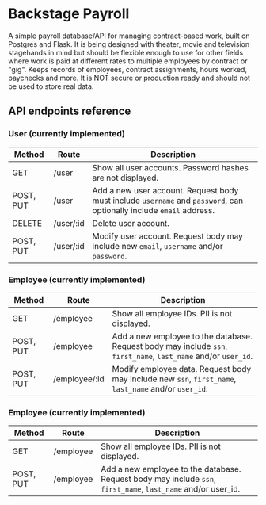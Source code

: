# Backstage Payroll

A simple payroll database/API for managing contract-based work, built on Postgres and Flask. It is being designed with theater, movie and television stagehands in mind but should be flexible enough to use for other fields where work is paid at different rates to multiple employees by contract or "gig". Keeps records of employees, contract assignments, hours worked, paychecks and more. It is NOT secure or production ready and should not be used to store real data.

## API endpoints reference
### **User** (currently implemented)

|Method|Route|Description|
|------|-----|-----------|
|GET|/user|Show all user accounts. Password hashes are not displayed.|
|POST, PUT|/user|Add a new user account. Request body must include `username` and `password`, can optionally include `email` address.|
|DELETE|/user/:id|Delete user account.|
|POST, PUT|/user/:id|Modify user account. Request body may include new `email`, `username` and/or `password`.| 

### **Employee** (currently implemented)

|Method|Route|Description|
|------|-----|-----------|
|GET|/employee|Show all employee IDs. PII is not displayed.|
|POST, PUT|/employee|Add a new employee to the database. Request body may include `ssn`, `first_name`, `last_name` and/or `user_id`.|
|POST, PUT|/employee/:id|Modify employee data. Request body may include new `ssn`, `first_name`, `last_name` and/or `user_id`. 

### **Employee** (currently implemented)

|Method|Route|Description|
|------|-----|-----------|
|GET|/employee|Show all employee IDs. PII is not displayed.|
|POST, PUT|/employee|Add a new employee to the database. Request body may include `ssn`, `first_name`, `last_name` and/or user_id.

